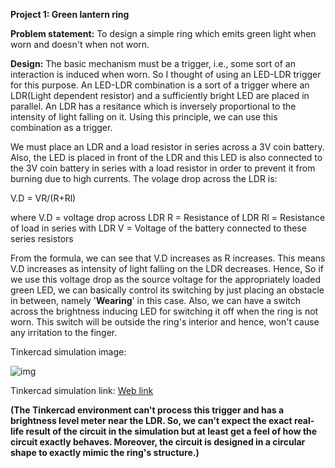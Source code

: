 __Project 1: Green lantern ring__

__Problem statement:__
To design a simple ring which emits green light when worn and doesn't when not worn.

__Design:__
The basic mechanism must be a trigger, i.e., some sort of an interaction is induced when worn. So I thought of using an LED-LDR trigger for this purpose. An LED-LDR combination is a sort of a trigger where an LDR(Light dependent resistor) and a sufficiently bright LED are placed in parallel. An LDR has a resitance which is inversely proportional to the intensity of light falling on it. Using this principle, we can use this combination as a trigger. 

We must place an LDR and a load resistor in series across a 3V coin battery. Also, the LED is placed in front of the LDR and this LED is also connected to the 3V coin battery in series with a load resistor in order to prevent it from burning due to high currents. The volage drop across the LDR is:

V.D = VR/(R+Rl)

where V.D = voltage drop across LDR
        R = Resistance of LDR
       Rl = Resistance of load in series with LDR
        V = Voltage of the battery connected to these series resistors
        
From the formula, we can see that V.D increases as R increases. This means V.D increases as intensity of light falling on the LDR decreases. Hence, So if we use this voltage drop as the source voltage for the appropriately loaded green LED, we can basically control its switching by just placing an obstacle in between, namely '__Wearing__' in this case. Also, we can have a switch across the brightness inducing LED for switching it off when the ring is not worn. This switch will be outside the ring's interior and hence, won't cause any irritation to the finger.

Tinkercad simulation image:

![img](https://github.com/Ruban-VP/Electronics-club-mini-task-3/blob/master/Brave%20Waasa-Hillar.png?raw=true)

Tinkercad simulation link: [Web link](https://www.tinkercad.com/things/g9umWpZAEXY-brave-waasa-hillar/editel?tenant=circuits?sharecode=LrNU6fSPrm9PLwGul8CrZp7oOIiafZzpptvUjarqxHY)

__(The Tinkercad environment can't process this trigger and has a brightness level meter near the LDR. So, we can't expect the exact real-life result of the circuit in the simulation but at least get a feel of how the circuit exactly behaves. Moreover, the circuit is designed in a circular shape to exactly mimic the ring's structure.)__
